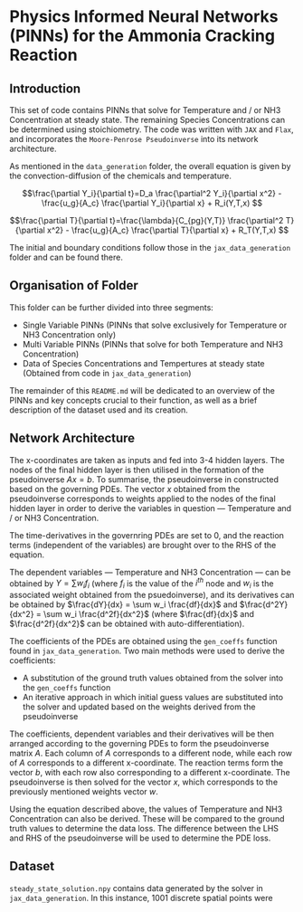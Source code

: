 # Physics Informed Neural Networks (PINNs) for the Ammonia Cracking Reaction

## Introduction

This set of code contains PINNs that solve for Temperature and / or NH3 Concentration at steady state. The remaining Species Concentrations can be determined using stoichiometry. The code was written with ```JAX``` and ```Flax```, and incorporates the ```Moore-Penrose Pseudoinverse``` into its network architecture.

As mentioned in the ```data_generation``` folder, the overall equation is given by the convection-diffusion of the chemicals and temperature.
``` math
\frac{\partial Y_i}{\partial t}=D_a \frac{\partial^2 Y_i}{\partial x^2} - \frac{u_g}{A_c} \frac{\partial Y_i}{\partial x} + R_i(Y,T,x) 
```
``` math
\frac{\partial T}{\partial t}=\frac{\lambda}{C_{pg}(Y,T)} \frac{\partial^2 T}{\partial x^2} - \frac{u_g}{A_c} \frac{\partial T}{\partial x} + R_T(Y,T,x) 
```

The initial and boundary conditions follow those in the ```jax_data_generation``` folder and can be found there.

## Organisation of Folder

This folder can be further divided into three segments:
- Single Variable PINNs (PINNs that solve exclusively for Temperature or NH3 Concentration only)
- Multi Variable PINNs (PINNs that solve for both Temperature and NH3 Concentration)
- Data of Species Concentrations and Tempertures at steady state (Obtained from code in ```jax_data_generation```)

The remainder of this ```README.md``` will be dedicated to an overview of the PINNs and key concepts crucial to their function, as well as a brief description of the dataset used and its creation.

## Network Architecture

The x-coordinates are taken as inputs and fed into 3-4 hidden layers. The nodes of the final hidden layer is then utilised in the formation of the pseudoinverse $Ax = b$. To summarise, the pseudoinverse in constructed based on the governing PDEs. The vector $x$ obtained from the pseudoinverse corresponds to weights applied to the nodes of the final hidden layer in order to derive the variables in question — Temperature and / or NH3 Concentration.

The time-derivatives in the governring PDEs are set to 0, and the reaction terms (independent of the variables) are brought over to the RHS of the equation.

The dependent variables — Temperature and NH3 Concentration — can be obtained by $Y = \sum w_i f_i$ (where $f_i$ is the value of the $i^{th}$ node and $w_i$ is the associated weight obtained from the psuedoinverse), and its derivatives can be obtained by $\frac{dY}{dx} = \sum w_i \frac{df}{dx}$ and $\frac{d^2Y}{dx^2} = \sum w_i \frac{d^2f}{dx^2}$ (where $\frac{df}{dx}$ and $\frac{d^2f}{dx^2}$ can be obtained with auto-differentiation).

The coefficients of the PDEs are obtained using the ```gen_coeffs``` function found in ```jax_data_generation```. Two main methods were used to derive the coefficients:
- A substitution of the ground truth values obtained from the solver into the ```gen_coeffs``` function
- An iterative approach in which initial guess values are substituted into the solver and updated based on the weights derived from the pseudoinverse

The coefficients, dependent variables and their derivatives will be then arranged according to the governing PDEs to form the pseudoinverse matrix $A$. Each column of $A$ corresponds to a different node, while each row of $A$ corresponds to a different x-coordinate. The reaction terms form the vector $b$, with each row also corresponding to a different x-coordinate. The pseudoinverse is then solved for the vector $x$, which corresponds to the previously mentioned weights vector $w$.

Using the equation described above, the values of Temperature and NH3 Concentration can also be derived. These will be compared to the ground truth values to determine the data loss. The difference between the LHS and RHS of the pseudoinverse will be used to determine the PDE loss.



## Dataset

```steady_state_solution.npy``` contains data generated by the solver in ```jax_data_generation```. In this instance, 1001 discrete spatial points were 

